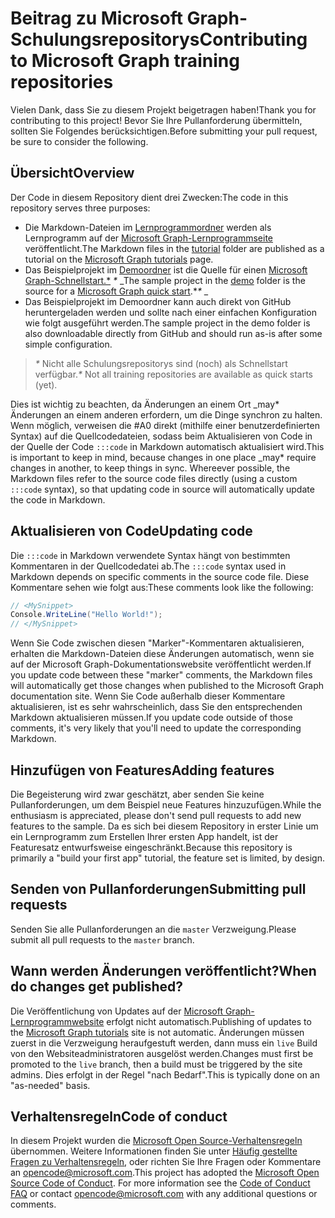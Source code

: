 # <a name="contributing-to-microsoft-graph-training-repositories"></a><span data-ttu-id="f96b8-101">Beitrag zu Microsoft Graph-Schulungsrepositorys</span><span class="sxs-lookup"><span data-stu-id="f96b8-101">Contributing to Microsoft Graph training repositories</span></span>

<span data-ttu-id="f96b8-102">Vielen Dank, dass Sie zu diesem Projekt beigetragen haben!</span><span class="sxs-lookup"><span data-stu-id="f96b8-102">Thank you for contributing to this project!</span></span> <span data-ttu-id="f96b8-103">Bevor Sie Ihre Pullanforderung übermitteln, sollten Sie Folgendes berücksichtigen.</span><span class="sxs-lookup"><span data-stu-id="f96b8-103">Before submitting your pull request, be sure to consider the following.</span></span>

## <a name="overview"></a><span data-ttu-id="f96b8-104">Übersicht</span><span class="sxs-lookup"><span data-stu-id="f96b8-104">Overview</span></span>

<span data-ttu-id="f96b8-105">Der Code in diesem Repository dient drei Zwecken:</span><span class="sxs-lookup"><span data-stu-id="f96b8-105">The code in this repository serves three purposes:</span></span>

- <span data-ttu-id="f96b8-106">Die Markdown-Dateien im [Lernprogrammordner](/tutorial) werden als Lernprogramm auf der [Microsoft Graph-Lernprogrammseite](https://docs.microsoft.com/graph/tutorials) veröffentlicht.</span><span class="sxs-lookup"><span data-stu-id="f96b8-106">The Markdown files in the [tutorial](/tutorial) folder are published as a tutorial on the [Microsoft Graph tutorials](https://docs.microsoft.com/graph/tutorials) page.</span></span>
- <span data-ttu-id="f96b8-107">Das Beispielprojekt im [Demoordner](/demo) ist die Quelle für einen [Microsoft Graph-Schnellstart.\*](https://developer.microsoft.com/graph/quick-start) *\** _</span><span class="sxs-lookup"><span data-stu-id="f96b8-107">The sample project in the [demo](/demo) folder is the source for a [Microsoft Graph quick start](https://developer.microsoft.com/graph/quick-start).\**\** _</span></span>
- <span data-ttu-id="f96b8-108">Das Beispielprojekt im Demoordner kann auch direkt von GitHub heruntergeladen werden und sollte nach einer einfachen Konfiguration wie folgt ausgeführt werden.</span><span class="sxs-lookup"><span data-stu-id="f96b8-108">The sample project in the demo folder is also downloadable directly from GitHub and should run as-is after some simple configuration.</span></span>

> <span data-ttu-id="f96b8-109">_*\**_ Nicht alle Schulungsrepositorys sind (noch) als Schnellstart verfügbar.</span><span class="sxs-lookup"><span data-stu-id="f96b8-109">_*\**_ Not all training repositories are available as quick starts (yet).</span></span>

<span data-ttu-id="f96b8-110">Dies ist wichtig zu beachten, da Änderungen an einem Ort _may\* Änderungen an einem anderen erfordern, um die Dinge synchron zu halten. Wenn möglich, verweisen die #A0 direkt (mithilfe einer benutzerdefinierten Syntax) auf die Quellcodedateien, sodass beim Aktualisieren von Code in der Quelle der Code `:::code` in Markdown automatisch aktualisiert wird.</span><span class="sxs-lookup"><span data-stu-id="f96b8-110">This is important to keep in mind, because changes in one place _may\* require changes in another, to keep things in sync. Whereever possible, the Markdown files refer to the source code files directly (using a custom `:::code` syntax), so that updating code in source will automatically update the code in Markdown.</span></span>

## <a name="updating-code"></a><span data-ttu-id="f96b8-111">Aktualisieren von Code</span><span class="sxs-lookup"><span data-stu-id="f96b8-111">Updating code</span></span>

<span data-ttu-id="f96b8-112">Die `:::code` in Markdown verwendete Syntax hängt von bestimmten Kommentaren in der Quellcodedatei ab.</span><span class="sxs-lookup"><span data-stu-id="f96b8-112">The `:::code` syntax used in Markdown depends on specific comments in the source code file.</span></span> <span data-ttu-id="f96b8-113">Diese Kommentare sehen wie folgt aus:</span><span class="sxs-lookup"><span data-stu-id="f96b8-113">These comments look like the following:</span></span>

```csharp
// <MySnippet>
Console.WriteLine("Hello World!");
// </MySnippet>
```

<span data-ttu-id="f96b8-114">Wenn Sie Code zwischen diesen "Marker"-Kommentaren aktualisieren, erhalten die Markdown-Dateien diese Änderungen automatisch, wenn sie auf der Microsoft Graph-Dokumentationswebsite veröffentlicht werden.</span><span class="sxs-lookup"><span data-stu-id="f96b8-114">If you update code between these "marker" comments, the Markdown files will automatically get those changes when published to the Microsoft Graph documentation site.</span></span> <span data-ttu-id="f96b8-115">Wenn Sie Code außerhalb dieser Kommentare aktualisieren, ist es sehr wahrscheinlich, dass Sie den entsprechenden Markdown aktualisieren müssen.</span><span class="sxs-lookup"><span data-stu-id="f96b8-115">If you update code outside of those comments, it's very likely that you'll need to update the corresponding Markdown.</span></span>

## <a name="adding-features"></a><span data-ttu-id="f96b8-116">Hinzufügen von Features</span><span class="sxs-lookup"><span data-stu-id="f96b8-116">Adding features</span></span>

<span data-ttu-id="f96b8-117">Die Begeisterung wird zwar geschätzt, aber senden Sie keine Pullanforderungen, um dem Beispiel neue Features hinzuzufügen.</span><span class="sxs-lookup"><span data-stu-id="f96b8-117">While the enthusiasm is appreciated, please don't send pull requests to add new features to the sample.</span></span> <span data-ttu-id="f96b8-118">Da es sich bei diesem Repository in erster Linie um ein Lernprogramm zum Erstellen Ihrer ersten App handelt, ist der Featuresatz entwurfsweise eingeschränkt.</span><span class="sxs-lookup"><span data-stu-id="f96b8-118">Because this repository is primarily a "build your first app" tutorial, the feature set is limited, by design.</span></span>

## <a name="submitting-pull-requests"></a><span data-ttu-id="f96b8-119">Senden von Pullanforderungen</span><span class="sxs-lookup"><span data-stu-id="f96b8-119">Submitting pull requests</span></span>

<span data-ttu-id="f96b8-120">Senden Sie alle Pullanforderungen an die `master` Verzweigung.</span><span class="sxs-lookup"><span data-stu-id="f96b8-120">Please submit all pull requests to the `master` branch.</span></span>

## <a name="when-do-changes-get-published"></a><span data-ttu-id="f96b8-121">Wann werden Änderungen veröffentlicht?</span><span class="sxs-lookup"><span data-stu-id="f96b8-121">When do changes get published?</span></span>

<span data-ttu-id="f96b8-122">Die Veröffentlichung von Updates auf der [Microsoft Graph-Lernprogrammwebsite](https://docs.microsoft.com/graph/tutorials) erfolgt nicht automatisch.</span><span class="sxs-lookup"><span data-stu-id="f96b8-122">Publishing of updates to the [Microsoft Graph tutorials](https://docs.microsoft.com/graph/tutorials) site is not automatic.</span></span> <span data-ttu-id="f96b8-123">Änderungen müssen zuerst in die Verzweigung heraufgestuft werden, dann muss ein `live` Build von den Websiteadministratoren ausgelöst werden.</span><span class="sxs-lookup"><span data-stu-id="f96b8-123">Changes must first be promoted to the `live` branch, then a build must be triggered by the site admins.</span></span> <span data-ttu-id="f96b8-124">Dies erfolgt in der Regel "nach Bedarf".</span><span class="sxs-lookup"><span data-stu-id="f96b8-124">This is typically done on an "as-needed" basis.</span></span>

## <a name="code-of-conduct"></a><span data-ttu-id="f96b8-125">Verhaltensregeln</span><span class="sxs-lookup"><span data-stu-id="f96b8-125">Code of conduct</span></span>

<span data-ttu-id="f96b8-p106">In diesem Projekt wurden die [Microsoft Open Source-Verhaltensregeln](https://opensource.microsoft.com/codeofconduct/) übernommen. Weitere Informationen finden Sie unter [Häufig gestellte Fragen zu Verhaltensregeln](https://opensource.microsoft.com/codeofconduct/faq/), oder richten Sie Ihre Fragen oder Kommentare an [opencode@microsoft.com](mailto:opencode@microsoft.com).</span><span class="sxs-lookup"><span data-stu-id="f96b8-p106">This project has adopted the [Microsoft Open Source Code of Conduct](https://opensource.microsoft.com/codeofconduct/). For more information see the [Code of Conduct FAQ](https://opensource.microsoft.com/codeofconduct/faq/) or contact [opencode@microsoft.com](mailto:opencode@microsoft.com) with any additional questions or comments.</span></span>
